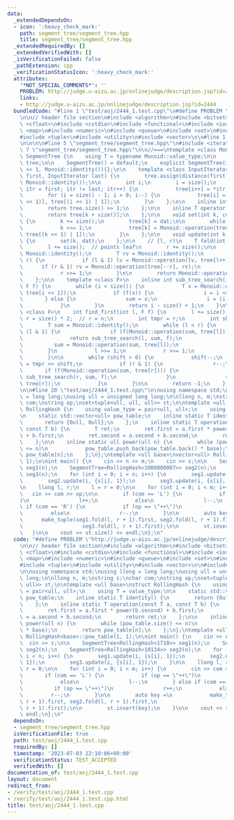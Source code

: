 ```yaml
---
data:
  _extendedDependsOn:
  - icon: ':heavy_check_mark:'
    path: segment_tree/segment_tree.hpp
    title: segment_tree/segment_tree.hpp
  _extendedRequiredBy: []
  _extendedVerifiedWith: []
  _isVerificationFailed: false
  _pathExtension: cpp
  _verificationStatusIcon: ':heavy_check_mark:'
  attributes:
    '*NOT_SPECIAL_COMMENTS*': ''
    PROBLEM: http://judge.u-aizu.ac.jp/onlinejudge/description.jsp?id=2444
    links:
    - http://judge.u-aizu.ac.jp/onlinejudge/description.jsp?id=2444
  bundledCode: "#line 1 \"test/aoj/2444_1.test.cpp\"\n#define PROBLEM \"http://judge.u-aizu.ac.jp/onlinejudge/description.jsp?id=2444\"\
    \n\n// header file section\n#include <algorithm>\n#include <bitset>\n#include\
    \ <cfloat>\n#include <cstdio>\n#include <functional>\n#include <iostream>\n#include\
    \ <map>\n#include <numeric>\n#include <queue>\n#include <set>\n#include <stack>\n\
    #include <tuple>\n#include <utility>\n#include <vector>\n\n#line 1 \"segment_tree/segment_tree.hpp\"\
    \n\n\n\n#line 5 \"segment_tree/segment_tree.hpp\"\n#include <iterator>\n#line\
    \ 7 \"segment_tree/segment_tree.hpp\"\n\n//===\ntemplate <class Monoid>\nstruct\
    \ SegmentTree {\n    using T = typename Monoid::value_type;\n\n    std::vector<T>\
    \ tree;\n\n    SegmentTree() = default;\n    explicit SegmentTree(int n) : tree(n\
    \ << 1, Monoid::identity()){};\n\n    template <class InputIterator>\n    SegmentTree(InputIterator\
    \ first, InputIterator last) {\n        tree.assign(distance(first, last) << 1,\
    \ Monoid::identity());\n\n        int i;\n        i = size();\n        for (InputIterator\
    \ itr = first; itr != last; itr++) {\n            tree[i++] = *itr;\n        }\n\
    \        for (i = size() - 1; i > 0; i--) {\n            tree[i] = Monoid::operation(tree[(i\
    \ << 1)], tree[(i << 1) | 1]);\n        }\n    };\n\n    inline int size() {\n\
    \        return tree.size() >> 1;\n    };\n\n    inline T operator[](int k) {\n\
    \        return tree[k + size()];\n    };\n\n    void set(int k, const T dat)\
    \ {\n        k += size();\n        tree[k] = dat;\n\n        while (k > 1) {\n\
    \            k >>= 1;\n            tree[k] = Monoid::operation(tree[(k << 1)],\
    \ tree[(k << 1) | 1]);\n        }\n    };\n\n    void update(int k, const T dat)\
    \ {\n        set(k, dat);\n    };\n\n    // [l, r)\n    T fold(int l, int r) {\n\
    \        l += size();  // points leaf\n        r += size();\n\n        T lv =\
    \ Monoid::identity();\n        T rv = Monoid::identity();\n        while (l <\
    \ r) {\n            if (l & 1) lv = Monoid::operation(lv, tree[l++]);\n      \
    \      if (r & 1) rv = Monoid::operation(tree[--r], rv);\n            l >>= 1;\n\
    \            r >>= 1;\n        }\n\n        return Monoid::operation(lv, rv);\n\
    \    };\n\n    template <class F>\n    inline int sub_tree_search(int i, T sum,\
    \ F f) {\n        while (i < size()) {\n            T x = Monoid::operation(sum,\
    \ tree[i << 1]);\n            if (f(x)) {\n                i = i << 1;\n     \
    \       } else {\n                sum = x;\n                i = (i << 1) | 1;\n\
    \            }\n        }\n        return i - size() + 1;\n    }\n\n    template\
    \ <class F>\n    int find_first(int l, F f) {\n        l += size();\n        int\
    \ r = size() * 2;  // r = n;\n        int tmpr = r;\n        int shift = 0;\n\n\
    \        T sum = Monoid::identity();\n        while (l < r) {\n            if\
    \ (l & 1) {\n                if (f(Monoid::operation(sum, tree[l]))) {\n     \
    \               return sub_tree_search(l, sum, f);\n                }\n      \
    \          sum = Monoid::operation(sum, tree[l]);\n                l++;\n    \
    \        }\n            l >>= 1;\n            r >>= 1;\n            shift++;\n\
    \        }\n\n        while (shift > 0) {\n            shift--;\n            r\
    \ = tmpr >> shift;\n            if (r & 1) {\n                r--;\n         \
    \       if (f(Monoid::operation(sum, tree[r]))) {\n                    return\
    \ sub_tree_search(r, sum, f);\n                }\n                sum = Monoid::operation(sum,\
    \ tree[r]);\n            }\n        }\n\n        return -1;\n    };\n};\n//===\n\
    \n\n#line 20 \"test/aoj/2444_1.test.cpp\"\n\nusing namespace std;\nusing llong\
    \ = long long;\nusing ull = unsigned long long;\n\nllong n, m;\nstring s;\nchar\
    \ com;\nstring op;\nset<tuple<ull, ull, ull>> st;\n\ntemplate <ull base>\nstruct\
    \ RollingHash {\n    using value_type = pair<ull, ull>;\n    using T = value_type;\n\
    \n    static std::vector<ull> pow_table;\n    inline static T identity() {\n \
    \       return {0ull, 0ull};\n    };\n    inline static T operation(const T a,\
    \ const T b) {\n        T ret;\n        ret.first = a.first * power(b.second)\
    \ + b.first;\n        ret.second = a.second + b.second;\n        return ret;\n\
    \    };\n\n    inline static ull power(ull n) {\n        while (pow_table.size()\
    \ <= n)\n            pow_table.push_back(pow_table.back() * base);\n        return\
    \ pow_table[n];\n    };\n};\ntemplate <ull base>\nvector<ull> RollingHash<base>::pow_table(1,\
    \ 1);\n\nint main() {\n    cin >> n >> m;\n    cin >> s;\n\n    SegmentTree<RollingHash<1710>>\
    \ seg1(n);\n    SegmentTree<RollingHash<1000000007>> seg2(n);\n    SegmentTree<RollingHash<10134>>\
    \ seg3(n);\n    for (int i = 0; i < n; i++) {\n        seg1.update(i, {s[i], 1});\n\
    \        seg2.update(i, {s[i], 1});\n        seg3.update(i, {s[i], 1});\n    }\n\
    \n    llong l, r;\n    l = r = 0;\n\n    for (int i = 0; i < m; i++) {\n     \
    \   cin >> com >> op;\n\n        if (com == 'L') {\n            if (op == \"++\"\
    )\n                l++;\n            else\n                l--;\n        } else\
    \ if (com == 'R') {\n            if (op == \"++\")\n                r++;\n   \
    \         else\n                r--;\n        }\n\n        auto key =\n      \
    \      make_tuple(seg1.fold(l, r + 1).first, seg2.fold(l, r + 1).first,\n    \
    \                   seg3.fold(l, r + 1).first);\n\n        st.insert(key);\n \
    \   }\n\n    cout << st.size() << endl;\n};\n"
  code: "#define PROBLEM \"http://judge.u-aizu.ac.jp/onlinejudge/description.jsp?id=2444\"\
    \n\n// header file section\n#include <algorithm>\n#include <bitset>\n#include\
    \ <cfloat>\n#include <cstdio>\n#include <functional>\n#include <iostream>\n#include\
    \ <map>\n#include <numeric>\n#include <queue>\n#include <set>\n#include <stack>\n\
    #include <tuple>\n#include <utility>\n#include <vector>\n\n#include \"../../segment_tree/segment_tree.hpp\"\
    \n\nusing namespace std;\nusing llong = long long;\nusing ull = unsigned long\
    \ long;\n\nllong n, m;\nstring s;\nchar com;\nstring op;\nset<tuple<ull, ull,\
    \ ull>> st;\n\ntemplate <ull base>\nstruct RollingHash {\n    using value_type\
    \ = pair<ull, ull>;\n    using T = value_type;\n\n    static std::vector<ull>\
    \ pow_table;\n    inline static T identity() {\n        return {0ull, 0ull};\n\
    \    };\n    inline static T operation(const T a, const T b) {\n        T ret;\n\
    \        ret.first = a.first * power(b.second) + b.first;\n        ret.second\
    \ = a.second + b.second;\n        return ret;\n    };\n\n    inline static ull\
    \ power(ull n) {\n        while (pow_table.size() <= n)\n            pow_table.push_back(pow_table.back()\
    \ * base);\n        return pow_table[n];\n    };\n};\ntemplate <ull base>\nvector<ull>\
    \ RollingHash<base>::pow_table(1, 1);\n\nint main() {\n    cin >> n >> m;\n  \
    \  cin >> s;\n\n    SegmentTree<RollingHash<1710>> seg1(n);\n    SegmentTree<RollingHash<1000000007>>\
    \ seg2(n);\n    SegmentTree<RollingHash<10134>> seg3(n);\n    for (int i = 0;\
    \ i < n; i++) {\n        seg1.update(i, {s[i], 1});\n        seg2.update(i, {s[i],\
    \ 1});\n        seg3.update(i, {s[i], 1});\n    }\n\n    llong l, r;\n    l =\
    \ r = 0;\n\n    for (int i = 0; i < m; i++) {\n        cin >> com >> op;\n\n \
    \       if (com == 'L') {\n            if (op == \"++\")\n                l++;\n\
    \            else\n                l--;\n        } else if (com == 'R') {\n  \
    \          if (op == \"++\")\n                r++;\n            else\n       \
    \         r--;\n        }\n\n        auto key =\n            make_tuple(seg1.fold(l,\
    \ r + 1).first, seg2.fold(l, r + 1).first,\n                       seg3.fold(l,\
    \ r + 1).first);\n\n        st.insert(key);\n    }\n\n    cout << st.size() <<\
    \ endl;\n};\n"
  dependsOn:
  - segment_tree/segment_tree.hpp
  isVerificationFile: true
  path: test/aoj/2444_1.test.cpp
  requiredBy: []
  timestamp: '2023-07-03 22:10:06+09:00'
  verificationStatus: TEST_ACCEPTED
  verifiedWith: []
documentation_of: test/aoj/2444_1.test.cpp
layout: document
redirect_from:
- /verify/test/aoj/2444_1.test.cpp
- /verify/test/aoj/2444_1.test.cpp.html
title: test/aoj/2444_1.test.cpp
---
```


